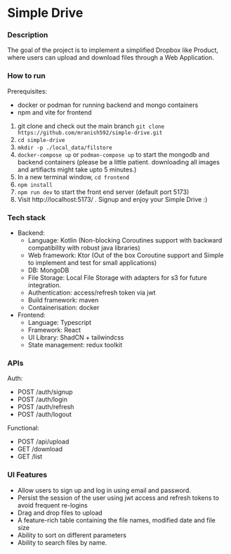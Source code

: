 # Simple Drive

### Description
The goal of the project is to implement a simplified Dropbox like Product, where users
can upload and download files through a Web Application.

### How to run
Prerequisites:
  - docker or podman for running backend and mongo containers
  - npm and vite for frontend

1. git clone and check out the main branch ```git clone https://github.com/mranish592/simple-drive.git```
2. ```cd simple-drive```
3. ```mkdir -p ./local_data/filstore```
4. ```docker-compose up``` or ```podman-compose up``` to start the mongodb and backend containers (please be a little patient. downloading all images and artifiacts might take upto 5 minutes.)
5. In a new terminal window, ```cd frontend```
6. ```npm install```
7. ```npm run dev```  to start the front end server (default port 5173)
8. Visit http://localhost:5173/ . Signup and enjoy your Simple Drive :)

### Tech stack
- Backend:
    - Language: Kotlin (Non-blocking Coroutines support with backward compatibility with robust java libraries)
    - Web framework: Ktor (Out of the box Coroutine support and Simple to implement and test for small applications)
    - DB: MongoDB 
    - File Storage: Local File Storage with adapters for s3 for future integration.
    - Authentication: access/refresh token via jwt
    - Build framework: maven
    - Containerisation: docker
- Frontend:
  - Language: Typescript
  - Framework: React
  - UI Library: ShadCN + tailwindcss
  - State management: redux toolkit

### APIs
Auth: 
  - POST /auth/signup
  - POST /auth/login
  - POST /auth/refresh
  - POST /auth/logout

Functional:
  - POST /api/upload
  - GET /download
  - GET /list

### UI Features
- Allow users to sign up and log in using email and password.
- Persist the session of the user using jwt access and refresh tokens to avoid frequent re-logins
- Drag and drop files to upload
- A feature-rich table containing the file names, modified date and file size
- Ability to sort on different parameters
- Ability to search files by name.
